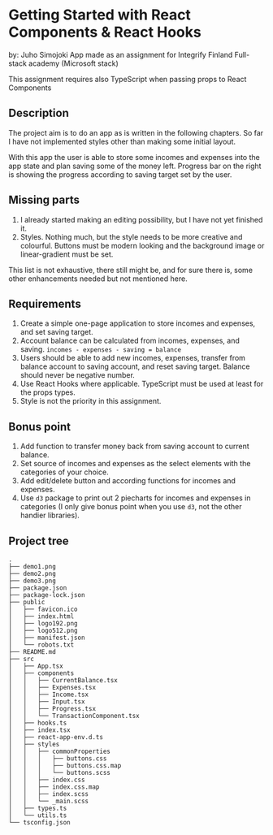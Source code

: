 # Getting Started with React Components & React Hooks
by: Juho Simojoki
App made as an assignment for Integrify Finland Full-stack academy (Microsoft stack)

This assignment requires also TypeScript when passing props to React Components

## Description

The project aim is to do an app as is written in the following chapters. So far I have not implemented styles other than making some initial layout.

With this app the user is able to store some incomes and expenses into the app state and plan saving some of the money left. Progress bar on the right is showing the progress according to saving target set by the user.

## Missing parts

1. I already started making an editing possibility, but I have not yet finished it.
2. Styles. Nothing much, but the style needs to be more creative and colourful. Buttons must be modern looking and the background image or linear-gradient must be set.

This list is not exhaustive, there still might be, and for sure there is, some other enhancements needed but not mentioned here.

## Requirements

1. Create a simple one-page application to store incomes and expenses, and set
saving target.
2. Account balance can be calculated from incomes, expenses, and saving.
`incomes - expenses - saving = balance`
3. Users should be able to add new incomes, expenses, transfer from balance account to saving account, and reset saving target. Balance should never be negative number.
4. Use React Hooks where applicable. TypeScript must be used at least for the props types.
5. Style is not the priority in this assignment.

## Bonus point

1. Add function to transfer money back from saving account to current balance.
2. Set source of incomes and expenses as the select elements with the categories of your choice.
3. Add edit/delete button and according functions for incomes and expenses.
4. Use `d3` package to print out 2 piecharts for incomes and expenses in categories (I only give bonus point when you use `d3`, not the other handier libraries).

## Project tree

```
.
├── demo1.png
├── demo2.png
├── demo3.png
├── package.json
├── package-lock.json
├── public
│   ├── favicon.ico
│   ├── index.html
│   ├── logo192.png
│   ├── logo512.png
│   ├── manifest.json
│   └── robots.txt
├── README.md
├── src
│   ├── App.tsx
│   ├── components
│   │   ├── CurrentBalance.tsx
│   │   ├── Expenses.tsx
│   │   ├── Income.tsx
│   │   ├── Input.tsx
│   │   ├── Progress.tsx
│   │   └── TransactionComponent.tsx
│   ├── hooks.ts
│   ├── index.tsx
│   ├── react-app-env.d.ts
│   ├── styles
│   │   ├── commonProperties
│   │   │   ├── buttons.css
│   │   │   ├── buttons.css.map
│   │   │   └── buttons.scss
│   │   ├── index.css
│   │   ├── index.css.map
│   │   ├── index.scss
│   │   └── _main.scss
│   ├── types.ts
│   └── utils.ts
└── tsconfig.json

```
